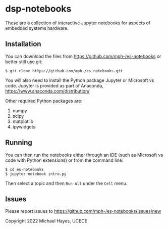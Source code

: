 dsp-notebooks
=============

These are a collection of interactive Jupyter notebooks for aspects of embedded systems hardware.


Installation
------------

You can download the files from https://github.com/mph-/es-notebooks or better still use git:

```console
$ git clone https://github.com/mph-/es-notebooks.git
```

You will also need to install the Python package Jupyter or Microsoft vs code.  Jupyter is provided as part of Anaconda, https://www.anaconda.com/distribution/

Other required Python packages are:
1. numpy
2. scipy
3. matplotlib
4. ipywidgets


Running
-------

You can then run the notebooks either through an IDE (such as Microsoft vs code with Python extensions) or from the command line:

```console
$ cd es-notebooks
$ jupyter notebook intro.py
```

Then select a topic and then `Run All` under the `Cell` menu.


Issues
------

Please report issues to https://github.com/mph-/es-notebooks/issues/new

Copyright 2022 Michael Hayes, UCECE
